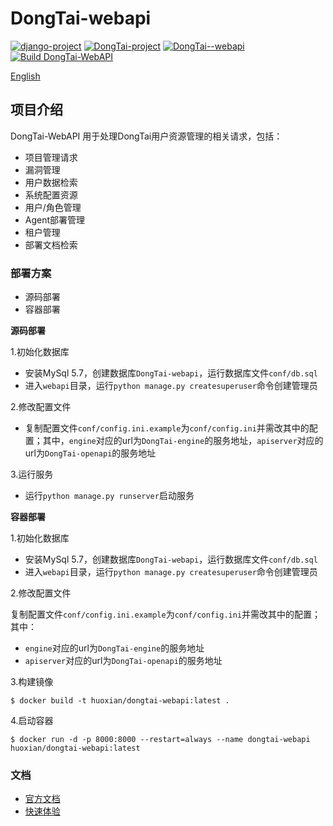# DongTai-webapi
[![django-project](https://img.shields.io/badge/django%20versions-3.0.3-blue)](https://www.djangoproject.com/)
[![DongTai-project](https://img.shields.io/badge/DongTai%20versions-beta-green)](https://huoxianclub.github.io/LingZhi/)
[![DongTai--webapi](https://img.shields.io/badge/DongTai--webapi-v1.0.0-lightgrey)](https://huoxianclub.github.io/LingZhi/#/doc/tutorial/quickstart)
[![Build DongTai-WebAPI](https://github.com/HXSecurity/DongTai-webapi/actions/workflows/build-webapi.yml/badge.svg)](https://github.com/HXSecurity/DongTai-webapi/actions/workflows/build-webapi.yml)

[English](README.MD)

## 项目介绍
DongTai-WebAPI 用于处理DongTai用户资源管理的相关请求，包括：


- 项目管理请求
- 漏洞管理
- 用户数据检索
- 系统配置资源
- 用户/角色管理
- Agent部署管理
- 租户管理
- 部署文档检索



### 部署方案
- 源码部署
- 容器部署

**源码部署**

1.初始化数据库

- 安装MySql 5.7，创建数据库`DongTai-webapi`，运行数据库文件`conf/db.sql`
- 进入`webapi`目录，运行`python manage.py createsuperuser`命令创建管理员

2.修改配置文件

- 复制配置文件`conf/config.ini.example`为`conf/config.ini`并需改其中的配置；其中，`engine`对应的url为`DongTai-engine`的服务地址，`apiserver`对应的url为`DongTai-openapi`的服务地址

3.运行服务

- 运行`python manage.py runserver`启动服务

**容器部署**

1.初始化数据库

- 安装MySql 5.7，创建数据库`DongTai-webapi`，运行数据库文件`conf/db.sql`
- 进入`webapi`目录，运行`python manage.py createsuperuser`命令创建管理员

2.修改配置文件

复制配置文件`conf/config.ini.example`为`conf/config.ini`并需改其中的配置；其中：
- `engine`对应的url为`DongTai-engine`的服务地址
- `apiserver`对应的url为`DongTai-openapi`的服务地址

3.构建镜像
```
$ docker build -t huoxian/dongtai-webapi:latest .
```

4.启动容器
```
$ docker run -d -p 8000:8000 --restart=always --name dongtai-webapi huoxian/dongtai-webapi:latest
```

### 文档
- [官方文档](https://huoxianclub.github.io/LingZhi/#/)
- [快速体验](http://aws.iast.huoxian.cn:8000/login)
